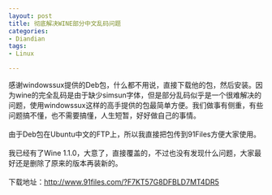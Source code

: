 ```yaml
---
layout: post
title: 彻底解决WINE部分中文乱码问题
categories:
- Diandian
tags:
- Linux

---
```

感谢windowssux提供的Deb包，什么都不用说，直接下载他的包，然后安装。因为wine的完全乱码是由于缺少simsun字体，但是部分乱码似乎是一个很难解决的问题，使用windowssux这样的高手提供的包最简单方便。我们做事有侧重，有些问题搞不懂，也不需要搞懂，人生短暂，好好做自己的事情。
<br />
<br />由于Deb包在Ubuntu中文的FTP上，所以我直接把包传到91Files方便大家使用。
<br />
<br />我已经有了Wine 1.1.0，大意了，直接覆盖的，不过也没有发现什么问题，大家最好还是删除了原来的版本再装新的。
<br />
<br />下载地址：http://www.91files.com/?F7KT57G8DFBLD7MT4DR5
<br />